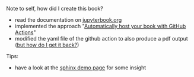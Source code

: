Note to self, how did I create this book?
- read the documentation on [jupyterbook.org](https://jupyterbook.org)
- implemented the approach "[Automatically host your book with GitHub Actions](https://jupyterbook.org/publish/gh-pages.html#automatically-host-your-book-with-github-actions)"
- modified the yaml file of the github action to also produce a pdf output ([but how do I get it back?](https://github.com/executablebooks/meta/discussions/124))

Tips:
- have a look at the [sphinx demo page](https://sphinx-book-theme.readthedocs.io/en/latest/reference/demo.html) for some insight
